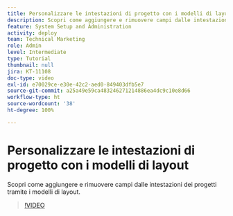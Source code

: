 ```yaml
---
title: Personalizzare le intestazioni di progetto con i modelli di layout
description: Scopri come aggiungere e rimuovere campi dalle intestazioni dei progetti tramite i modelli di layout.
feature: System Setup and Administration
activity: deploy
team: Technical Marketing
role: Admin
level: Intermediate
type: Tutorial
thumbnail: null
jira: KT-11108
doc-type: video
exl-id: e70029ce-e30e-42c2-aed0-849403dfb5e7
source-git-commit: a25a49e59ca483246271214886ea4dc9c10e8d66
workflow-type: ht
source-wordcount: '38'
ht-degree: 100%

---
```


# Personalizzare le intestazioni di progetto con i modelli di layout

Scopri come aggiungere e rimuovere campi dalle intestazioni dei progetti tramite i modelli di layout.

>[!VIDEO](https://video.tv.adobe.com/v/3409081)
